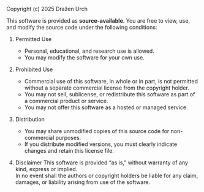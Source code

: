 Copyright (c) 2025 Dražen Urch

This software is provided as **source-available**. You are free to view, use, and modify the source code under the following conditions:

1. Permitted Use
   - Personal, educational, and research use is allowed.
   - You may modify the software for your own use.

2. Prohibited Use
   - Commercial use of this software, in whole or in part, is not permitted without a separate commercial license from the copyright holder.
   - You may not sell, sublicense, or redistribute this software as part of a commercial product or service.
   - You may not offer this software as a hosted or managed service.

3. Distribution
   - You may share unmodified copies of this source code for non-commercial purposes.
   - If you distribute modified versions, you must clearly indicate changes and retain this license file.

4. Disclaimer
   This software is provided “as is,” without warranty of any kind, express or implied.  
   In no event shall the authors or copyright holders be liable for any claim, damages, or liability arising from use of the software.
